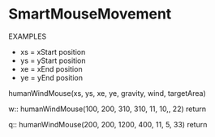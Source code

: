 # SmartMouseMovement


EXAMPLES
- xs = xStart position
- ys = yStart position
- xe = xEnd position
- ye = yEnd position

humanWindMouse(xs, ys, xe, ye, gravity, wind, targetArea)

w::
humanWindMouse(100, 200, 310, 310, 11, 10,, 22)
return

q::
humanWindMouse(200, 200, 1200, 400, 11, 5, 33)
return
